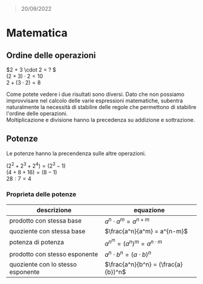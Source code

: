 > 20/09/2022

# Matematica  

## Ordine delle operazioni

$2 + 3 \cdot 2 = ? $  
$(2 + 3) \cdot 2 = 10$  
$2 + (3 \cdot 2) = 8$  

Come potete vedere i due risultati sono diversi. Dato che non possiamo improvvisare nel calcolo delle varie espressioni matematiche, subentra
naturalmente la necessità di stabilire delle regole che permettono di stabilire l'ordine delle operazioni.  
Moltiplicazione e divisione hanno la precedenza su addizione e sottrazione.

## Potenze  

Le potenze hanno la precendenza sulle altre operazioni.

$(2^2+2^3+2^4) = (2^3-1)$  
$(4+8+16) = (8-1)$  
$28:7 = 4$  

### Proprieta delle potenze

 |descrizione|equazione|
 |--|--|
 |prodotto con stessa base|$a^n \cdot a^m = a^{n+m}$|
 |quoziente con stessa base|$\frac{a^n}{a^m} = a^{n-m}$|
 |potenza di potenza|$a^{n^m} = (a^n)^m = a^{n \cdot m}$|
 |prodotto con stesso esponente|$a^n \cdot b^n = (a \cdot b)^n$|
 |quoziente con lo stesso esponente|$\frac{a^n}{b^n} = (\frac{a}{b})^n$|
 
 
 
